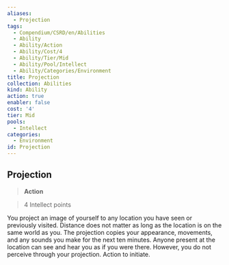 ```yaml
---
aliases:
  - Projection
tags:
  - Compendium/CSRD/en/Abilities
  - Ability
  - Ability/Action
  - Ability/Cost/4
  - Ability/Tier/Mid
  - Ability/Pool/Intellect
  - Ability/Categories/Environment
title: Projection
collection: Abilities
kind: Ability
action: true
enabler: false
cost: '4'
tier: Mid
pools:
  - Intellect
categories:
  - Environment
id: Projection
---
```

## Projection    
>**Action**    
>4 Intellect points  
    
You project an image of yourself to any location you have seen or previously visited. Distance does not matter as long as the location is on the same world as you. The projection copies your appearance, movements, and any sounds you make for the next ten minutes. Anyone present at the location can see and hear you as if you were there. However, you do not perceive through your projection. Action to initiate.
